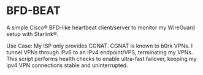 # BFD-BEAT

A simple Cisco® BFD-like heartbeat client/server to monitor my WireGuard setup with Starlink®.

Use Case:
My ISP only provides CGNAT. CGNAT is known to b0rk VPNs. I tunnel VPNs through IPv6 to an IPv4 endpoint/VPS, terminating my VPNs. This script performs health checks to enable ultra-fast failover, keeping my ipv4 VPN connections stable and uninterrupted.

